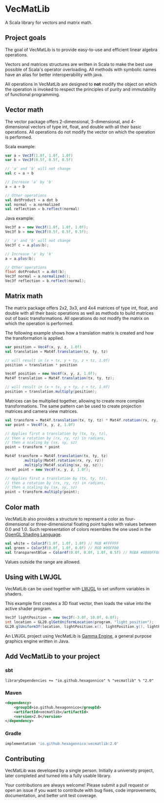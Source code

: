 
# VecMatLib

A Scala library for vectors and matrix math.

## Project goals

The goal of VecMatLib is to provide easy-to-use and efficient linear algebra operations.

Vectors and matrices structures are written in Scala to make the best use possible of Scala's operator overloading.
All methods with symbolic names have an alias for better interoperability with java.

All operations in VecMatLib are designed to **not** modify the object on which the operation is invoked to respect the principles of purity and immutability of functional programming.

## Vector math

The vector package offers 2-dimensional, 3-dimensional, and 4-dimensional vectors of type int, float, and double with all their basic operations.
All operations do not modify the vector on which the operation is performed.

Scala example:

```scala
var a = Vec3f(1.0f, 1.0f, 1.0f)
var b = Vec3f(0.5f, 0.5f, 0.5f)

// 'a' and 'b' will not change
val c = a + b

// Increase 'a' by 'b'
a = a + b

// Other operations
val dotProduct = a dot b
val normal = a.normalized
val reflection = b.reflect(normal)
```

Java example:

```java
Vec3f a = new Vec3f(1.0f, 1.0f, 1.0f);
Vec3f b = new Vec3f(0.5f, 0.5f, 0.5f);

// 'a' and 'b' will not change
Vec3f c = a.plus(b);

// Increase 'a' by 'b'
a = a.plus(b);

// Other operations
float dotProduct = a.dot(b);
Vec3f normal = a.normalized();
Vec3f reflection = b.reflect(normal);
```

## Matrix math

The matrix package offers 2x2, 3x3, and 4x4 matrices of type int, float, and double with all their basic operations as well as methods to build matrices out of basic transformations.
All operations do not modify the matrix on which the operation is performed.

The following example shows how a translation matrix is created and how the transformation is applied.

```scala
var position = Vec4f(x, y, z, 1.0f)
val translation = Mat4f.translation(tx, ty, tz)

// will result in (x + tx, y + ty, z + tz, 1.0f)
position = translation * position
```

```java
Vec4f position = new Vec4f(x, y, z, 1.0f);
Mat4f translation = Mat4f.translation(tx, ty, tz);

// will result in (x + tx, y + ty, z + tz, 1.0f)
position = translation.multiply(position);
```

Matrices can be multiplied together, allowing to create more complex transformations.
The same pattern can be used to create projection matrices and camera view matrices.

```scala
val transform = Mat4f.translation(tx, ty, tz) * Mat4f.rotation(rx, ry, rz) * Mat4f.scaling(sx, sy, sz)
var point = Vec4f(x, y, z, 1.0f)

// Applies first a translation by (tx, ty, tz),
// then a rotation by (rx, ry, rz) in radians,
// then a scaling by (sx, sy, sz)
point = transform * point
```

```java
Mat4f transform = Mat4f.translation(tx, ty, tz)
        .multiply(Mat4f.rotation(rx, ry, rz))
        .multiply(Mat4f.scaling(sx, sy, sz));
Vec4f point = new Vec4f(x, y, z, 1.0f);

// Applies first a translation by (tx, ty, tz),
// then a rotation by (rx, ry, rz) in radians,
// then a scaling by (sx, sy, sz)
point = transform.multiply(point);
```

## Color math

VecMatLib also provides a structure to represent a color as four-dimensional or three-dimensional floating point tuples with values between 0.0 and 1.0.
Such representation of colors resembles the one used in the [OpenGL Shading Language](https://www.khronos.org/opengl/wiki/OpenGL_Shading_Language).

```scala
val white = Color3f(1.0f, 1.0f, 1.0f) // RGB #FFFFFF
val green = Color3f(0.0f, 1.0f, 0.0f) // RGB #00FF00
val transparentBlue = Color4f(0.0f, 0.0f, 1.0f, 0.5f) // RGBA #0000FF88
```

Values outside the range are allowed.

## Using with LWJGL

VecMatLib can be used together with [LWJGL](https://lwjgl.org) to set uniform variables in shaders.

This example first creates a 3D float vector, then loads the value into the active shader program.

```java
Vec3f lightPosition = new Vec3f(-3.0f, 10.0f, 6.0f);
int location = GL20.glGetUniformLocation(program, "light_position");
GL20.glUniform3f(location, lightPosition.x(), lightPosition.y(), lightPosition.z());
```

An LWJGL project using VecMatLib is [Gamma Engine](https://github.com/Gamma-Engine), a general purpose graphics engine written in Java.

## Add VecMatLib to your project

### sbt

```
libraryDependencies += "io.github.hexagonnico" % "vecmatlib" % "2.0"
```

### Maven

```xml
<dependency>
    <groupId>io.github.hexagonnico</groupId>
    <artifactId>vecmatlib</artifactId>
    <version>2.0</version>
</dependency>
```

### Gradle

```groovy
implementation 'io.github.hexagonnico:vecmatlib:2.0'
```

## Contributing

VecMatLib was developed by a single person.
Initially a university project, later completed and turned into a fully usable library.

Your contributions are always welcome! Please submit a pull request or open an issue if you want to contribute with bug fixes, code improvements, documentation, and better unit test coverage.
